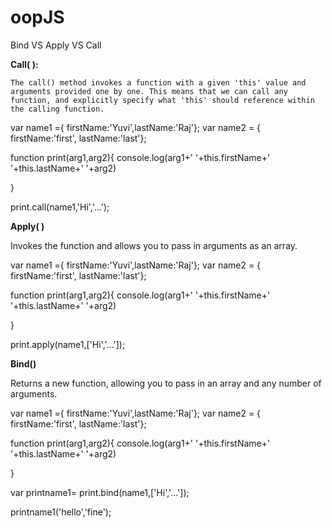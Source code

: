 # oopJS
Bind VS Apply VS Call

**Call( ):** 

    The call() method invokes a function with a given 'this' value and arguments provided one by one. This means that we can call any function, and explicitly specify what 'this' should reference within the calling function.


var name1 ={ firstName:'Yuvi',lastName:'Raj'};
var name2 = { firstName:'first', lastName:'last'};

function print(arg1,arg2){
  console.log(arg1+' '+this.firstName+' '+this.lastName+' '+arg2)

}

print.call(name1,'Hi','...'); 


**Apply( )**

   Invokes the function and allows you to pass in arguments as an array.
   
var name1 ={ firstName:'Yuvi',lastName:'Raj'};
var name2 = { firstName:'first', lastName:'last'};

function print(arg1,arg2){
  console.log(arg1+' '+this.firstName+' '+this.lastName+' '+arg2)

}
   
   print.apply(name1,['Hi','...']);
   
   
**Bind()**

   Returns a new function, allowing you to pass in an array and any number of arguments.
   
   
var name1 ={ firstName:'Yuvi',lastName:'Raj'};
var name2 = { firstName:'first', lastName:'last'};

function print(arg1,arg2){
  console.log(arg1+' '+this.firstName+' '+this.lastName+' '+arg2)

}
   
  var printname1= print.bind(name1,['Hi','...']);
  
  printname1('hello','fine');


   
   







